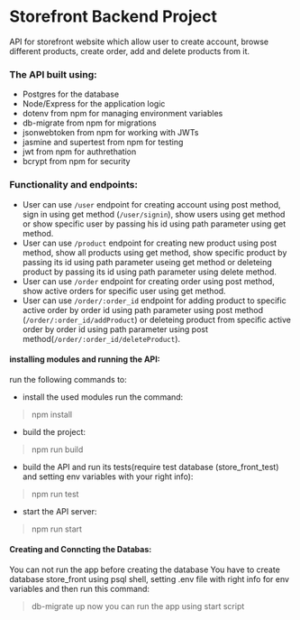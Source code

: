 # Storefront Backend Project
API for storefront website which allow user to create account, browse different products, create order, add and delete products from it.

### The API built using:
- Postgres for the database
- Node/Express for the application logic
- dotenv from npm for managing environment variables
- db-migrate from npm for migrations
- jsonwebtoken from npm for working with JWTs
- jasmine and supertest from npm for testing
- jwt from npm for authrethation 
- bcrypt from npm for security

### Functionality and endpoints:
- User can use `/user` endpoint for creating account using post method, sign in using get method (`/user/signin`), show users using get method or show specific user by passing his id using path parameter using get method.
- User can use `/product` endpoint for creating new product using post method, show all products using get method, show specific product by passing its id using path parameter useing get method or deleteing product by passing its id using path parameter using delete method.
- User can use `/order` endpoint for creating order using post method, show active orders for specific user using get method.
- User can use `/order/:order_id` endpoint for adding product to specific active order by order id using path parameter using post method (`/order/:order_id/addProduct`) or deleteing product from specific active order by order id using path parameter using post method(`/order/:order_id/deleteProduct`).


#### installing modules and running the API: 
run the following commands to:
- install the used modules run the command: 
> npm install 

- build the project:
> npm run build

- build the API and run its tests(require test database (store_front_test) and setting env variables with your right info):
> npm run test

- start the API server:
> npm run start 

#### Creating and Conncting the Databas:
You can not run the app before creating the database
You have to create database store_front using psql shell, setting .env file with right info for env variables and then run this command:
> db-migrate up 
now you can run the app using start script